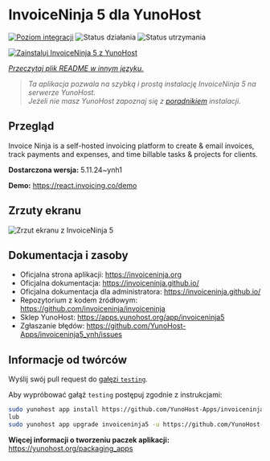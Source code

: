 <!--
To README zostało automatycznie wygenerowane przez <https://github.com/YunoHost/apps/tree/master/tools/readme_generator>
Nie powinno być ono edytowane ręcznie.
-->

# InvoiceNinja 5 dla YunoHost

[![Poziom integracji](https://apps.yunohost.org/badge/integration/invoiceninja5)](https://ci-apps.yunohost.org/ci/apps/invoiceninja5/)
![Status działania](https://apps.yunohost.org/badge/state/invoiceninja5)
![Status utrzymania](https://apps.yunohost.org/badge/maintained/invoiceninja5)

[![Zainstaluj InvoiceNinja 5 z YunoHost](https://install-app.yunohost.org/install-with-yunohost.svg)](https://install-app.yunohost.org/?app=invoiceninja5)

*[Przeczytaj plik README w innym języku.](./ALL_README.md)*

> *Ta aplikacja pozwala na szybką i prostą instalację InvoiceNinja 5 na serwerze YunoHost.*  
> *Jeżeli nie masz YunoHost zapoznaj się z [poradnikiem](https://yunohost.org/install) instalacji.*

## Przegląd

Invoice Ninja is a self-hosted invoicing platform to create & email invoices, track payments and expenses, and time billable tasks & projects for clients.


**Dostarczona wersja:** 5.11.24~ynh1

**Demo:** <https://react.invoicing.co/demo>

## Zrzuty ekranu

![Zrzut ekranu z InvoiceNinja 5](./doc/screenshots/Create-Invoices-in-Seconds.png)

## Dokumentacja i zasoby

- Oficjalna strona aplikacji: <https://invoiceninja.org>
- Oficjalna dokumentacja: <https://invoiceninja.github.io/>
- Oficjalna dokumentacja dla administratora: <https://invoiceninja.github.io/>
- Repozytorium z kodem źródłowym: <https://github.com/invoiceninja/invoiceninja>
- Sklep YunoHost: <https://apps.yunohost.org/app/invoiceninja5>
- Zgłaszanie błędów: <https://github.com/YunoHost-Apps/invoiceninja5_ynh/issues>

## Informacje od twórców

Wyślij swój pull request do [gałęzi `testing`](https://github.com/YunoHost-Apps/invoiceninja5_ynh/tree/testing).

Aby wypróbować gałąź `testing` postępuj zgodnie z instrukcjami:

```bash
sudo yunohost app install https://github.com/YunoHost-Apps/invoiceninja5_ynh/tree/testing --debug
lub
sudo yunohost app upgrade invoiceninja5 -u https://github.com/YunoHost-Apps/invoiceninja5_ynh/tree/testing --debug
```

**Więcej informacji o tworzeniu paczek aplikacji:** <https://yunohost.org/packaging_apps>
